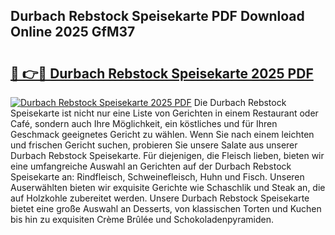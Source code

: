## Durbach Rebstock Speisekarte PDF Download Online 2025 GfM37

# <h2><a href="http://gc63k8a.nevu.top/?p=Durbach+Rebstock+Speisekarte">🔗 👉🔴 Durbach Rebstock Speisekarte 2025 PDF</a></h2>

[![Durbach Rebstock Speisekarte 2025 PDF](https://i.imgur.com/dBaPXMq.png)](http://gc63k8a.nevu.top/?p=Durbach+Rebstock+Speisekarte)
Die Durbach Rebstock Speisekarte ist nicht nur eine Liste von Gerichten in einem Restaurant oder Café, sondern auch Ihre Möglichkeit, ein köstliches und für Ihren Geschmack geeignetes Gericht zu wählen. Wenn Sie nach einem leichten und frischen Gericht suchen, probieren Sie unsere Salate aus unserer Durbach Rebstock Speisekarte. Für diejenigen, die Fleisch lieben, bieten wir eine umfangreiche Auswahl an Gerichten auf der Durbach Rebstock Speisekarte an: Rindfleisch, Schweinefleisch, Huhn und Fisch. Unseren Auserwählten bieten wir exquisite Gerichte wie Schaschlik und Steak an, die auf Holzkohle zubereitet werden. Unsere Durbach Rebstock Speisekarte bietet eine große Auswahl an Desserts, von klassischen Torten und Kuchen bis hin zu exquisiten Crème Brûlée und Schokoladenpyramiden.
